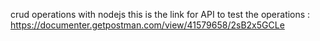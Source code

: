 crud operations with nodejs 
this is the link for API to test the operations :
https://documenter.getpostman.com/view/41579658/2sB2x5GCLe
